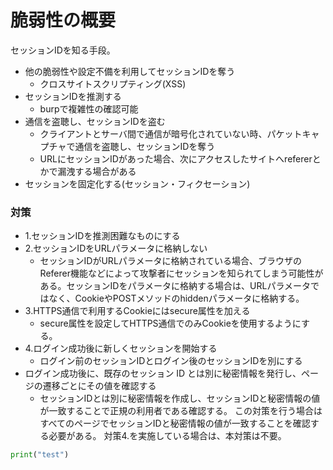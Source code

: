 # 脆弱性の概要
セッションIDを知る手段。
- 他の脆弱性や設定不備を利用してセッションIDを奪う  
  - クロスサイトスクリプティング(XSS)
- セッションIDを推測する
  - burpで複雑性の確認可能
- 通信を盗聴し、セッションIDを盗む
  - クライアントとサーバ間で通信が暗号化されていない時、パケットキャプチャで通信を盗聴し、セッションIDを奪う
  - URLにセッションIDがあった場合、次にアクセスしたサイトへrefererとかで漏洩する場合がある
- セッションを固定化する(セッション・フィクセーション)


### 対策
- 1.セッションIDを推測困難なものにする
- 2.セッションIDをURLパラメータに格納しない
  - セッションIDがURLパラメータに格納されている場合、ブラウザのReferer機能などによって攻撃者にセッションを知られてしまう可能性がある。セッションIDをパラメータに格納する場合は、URLパラメータではなく、CookieやPOSTメソッドのhiddenパラメータに格納する。
- 3.HTTPS通信で利用するCookieにはsecure属性を加える
  - secure属性を設定してHTTPS通信でのみCookieを使用するようにする。
- 4.ログイン成功後に新しくセッションを開始する
  - ログイン前のセッションIDとログイン後のセッションIDを別にする
- ログイン成功後に、既存のセッション ID とは別に秘密情報を発行し、ページの遷移ごとにその値を確認する
  - セッションIDとは別に秘密情報を作成し、セッションIDと秘密情報の値が一致することで正規の利用者である確認する。 この対策を行う場合はすべてのページでセッションIDと秘密情報の値が一致することを確認する必要がある。 対策4.を実施している場合は、本対策は不要。 


```py
print("test")
```

